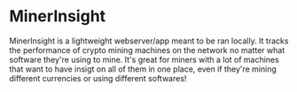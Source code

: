 # MinerInsight
MinerInsight is a lightweight webserver/app meant to be ran locally.
It tracks the performance of crypto mining machines on the network no matter what software they're using to mine.
It's great for miners with a lot of machines that want to have insigt on all of them in one place, even if they're mining different currencies or using different softwares!